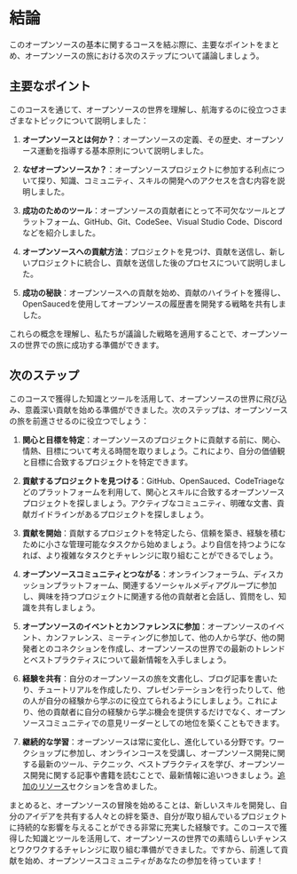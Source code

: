# 結論

このオープンソースの基本に関するコースを結ぶ際に、主要なポイントをまとめ、オープンソースの旅における次のステップについて議論しましょう。

## 主要なポイント

このコースを通じて、オープンソースの世界を理解し、航海するのに役立つさまざまなトピックについて説明しました：

1. **オープンソースとは何か？**：オープンソースの定義、その歴史、オープンソース運動を指導する基本原則について説明しました。

2. **なぜオープンソースか？**：オープンソースプロジェクトに参加する利点について探り、知識、コミュニティ、スキルの開発へのアクセスを含む内容を説明しました。

3. **成功のためのツール**：オープンソースの貢献者にとって不可欠なツールとプラットフォーム、GitHub、Git、CodeSee、Visual Studio Code、Discordなどを紹介しました。

4. **オープンソースへの貢献方法**：プロジェクトを見つけ、貢献を送信し、新しいプロジェクトに統合し、貢献を送信した後のプロセスについて説明しました。

5. **成功の秘訣**：オープンソースへの貢献を始め、貢献のハイライトを獲得し、OpenSaucedを使用してオープンソースの履歴書を開発する戦略を共有しました。

これらの概念を理解し、私たちが議論した戦略を適用することで、オープンソースの世界での旅に成功する準備ができます。

## 次のステップ

このコースで獲得した知識とツールを活用して、オープンソースの世界に飛び込み、意義深い貢献を始める準備ができました。次のステップは、オープンソースの旅を前進させるのに役立つでしょう：

1. **関心と目標を特定**：オープンソースのプロジェクトに貢献する前に、関心、情熱、目標について考える時間を取りましょう。これにより、自分の価値観と目標に合致するプロジェクトを特定できます。

2. **貢献するプロジェクトを見つける**：GitHub、OpenSauced、CodeTriageなどのプラットフォームを利用して、関心とスキルに合致するオープンソースプロジェクトを探しましょう。アクティブなコミュニティ、明確な文書、貢献ガイドラインがあるプロジェクトを探しましょう。

3. **貢献を開始**：貢献するプロジェクトを特定したら、信頼を築き、経験を積むために小さな管理可能なタスクから始めましょう。より自信を持つようになれば、より複雑なタスクとチャレンジに取り組むことができるでしょう。

4. **オープンソースコミュニティとつながる**：オンラインフォーラム、ディスカッションプラットフォーム、関連するソーシャルメディアグループに参加し、興味を持つプロジェクトに関連する他の貢献者と会話し、質問をし、知識を共有しましょう。

5. **オープンソースのイベントとカンファレンスに参加**：オープンソースのイベント、カンファレンス、ミーティングに参加して、他の人から学び、他の開発者とのコネクションを作成し、オープンソースの世界での最新のトレンドとベストプラクティスについて最新情報を入手しましょう。

6. **経験を共有**：自分のオープンソースの旅を文書化し、ブログ記事を書いたり、チュートリアルを作成したり、プレゼンテーションを行ったりして、他の人が自分の経験から学ぶのに役立てられるようにしましょう。これにより、他の貢献者に自分の経験から学ぶ機会を提供するだけでなく、オープンソースコミュニティでの意見リーダーとしての地位を築くこともできます。

7. **継続的な学習**：オープンソースは常に変化し、進化している分野です。ワークショップに参加し、オンラインコースを受講し、オープンソース開発に関する最新のツール、テクニック、ベストプラクティスを学び、オープンソース開発に関する記事や書籍を読むことで、最新情報に追いつきましょう。[追加のリソース](./07-additional-resources.md)セクションを含めました。

まとめると、オープンソースの冒険を始めることは、新しいスキルを開発し、自分のアイデアを共有する人々との絆を築き、自分が取り組んでいるプロジェクトに持続的な影響を与えることができる非常に充実した経験です。このコースで獲得した知識とツールを活用して、オープンソースの世界での素晴らしいチャンスとワクワクするチャレンジに取り組む準備ができました。ですから、前進して貢献を始め、オープンソースコミュニティがあなたの参加を待っています！
